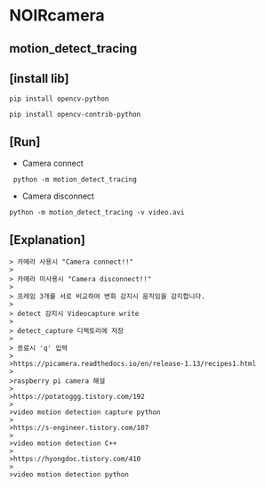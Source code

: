 # NOIRcamera 
## motion_detect_tracing

## [install lib]

```pip install opencv-python```

```pip install opencv-contrib-python```

## [Run]
+ Camera connect

``` python -m motion_detect_tracing```

+ Camera disconnect

```python -m motion_detect_tracing -v video.avi```

## [Explanation]
    > 카메라 사용시 "Camera connect!!"
    >
    > 카메라 미사용시 "Camera disconnect!!"
    >
    > 프레임 3개를 서로 비교하여 변화 감지시 움직임을 감지합니다.
    >
    > detect 감지시 Videocapture write
    >
    > detect_capture 디렉토리에 저장
    >
    > 종료시 'q' 입력
    >
    >https://picamera.readthedocs.io/en/release-1.13/recipes1.html
    >
    >raspberry pi camera 해설
    >
    >https://potatoggg.tistory.com/192
    >
    >video motion detection capture python
    >
    >https://s-engineer.tistory.com/107
    >
    >video motion detection C++
    >
    >https://hyongdoc.tistory.com/410
    >  
    >video motion detection python




